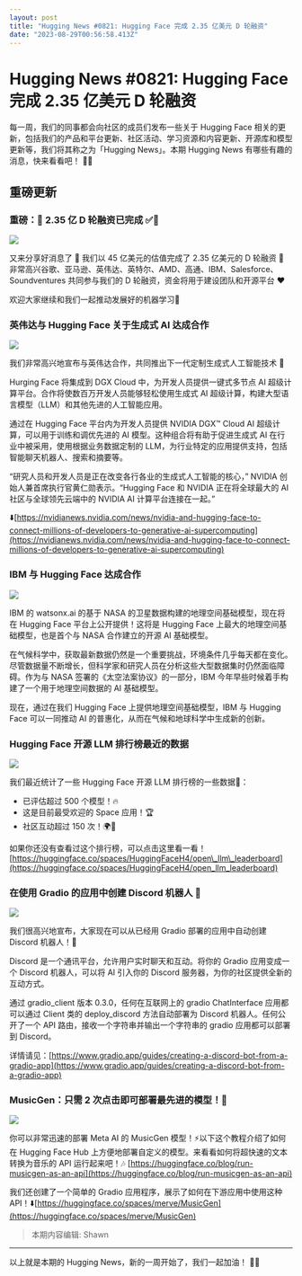 ```yaml
---
layout: post
title: "Hugging News #0821: Hugging Face 完成 2.35 亿美元 D 轮融资"
date: "2023-08-29T00:56:58.413Z"
---
```

Hugging News #0821: Hugging Face 完成 2.35 亿美元 D 轮融资
==================================================

每一周，我们的同事都会向社区的成员们发布一些关于 Hugging Face 相关的更新，包括我们的产品和平台更新、社区活动、学习资源和内容更新、开源库和模型更新等，我们将其称之为「Hugging News」。本期 Hugging News 有哪些有趣的消息，快来看看吧！ 🎉😍

重磅更新
----

### 重磅：🤗 2.35 亿 D 轮融资已完成 ✅🎉

![](https://img-s1.andfun.cn/devrel/posts/2023/08/4180521ab9ba9.png)

又来分享好消息了 🤗 我们以 45 亿美元的估值完成了 2.35 亿美元的 D 轮融资 🎉 非常高兴谷歌、亚马逊、英伟达、英特尔、AMD、高通、IBM、Salesforce、Soundventures 共同参与我们的 D 轮融资，资金将用于建设团队和开源平台 ❤️

欢迎大家继续和我们一起推动发展好的机器学习💪

### 英伟达与 Hugging Face 关于生成式 AI 达成合作

![](https://img-s1.andfun.cn/devrel/posts/2023/08/d8be8cb1c185a.jpg)

我们非常高兴地宣布与英伟达合作，共同推出下一代定制生成式人工智能技术 🚀

Hurging Face 将集成到 DGX Cloud 中，为开发人员提供一键式多节点 AI 超级计算平台。合作将使数百万开发人员能够轻松使用生成式 AI 超级计算，构建大型语言模型（LLM）和其他先进的人工智能应用。

通过在 Hugging Face 平台内为开发人员提供 NVIDIA DGX™ Cloud AI 超级计算，可以用于训练和调优先进的 AI 模型。这种组合将有助于促进生成式 AI 在行业中被采用，使用根据业务数据定制的 LLM，为行业特定的应用提供支持，包括智能聊天机器人、搜索和摘要等。

“研究人员和开发人员是正在改变各行各业的生成式人工智能的核心，” NVIDIA 创始人兼首席执行官黄仁勋表示。“Hugging Face 和 NVIDIA 正在将全球最大的 AI 社区与全球领先云端中的 NVIDIA AI 计算平台连接在一起。”

⬇️[https://nvidianews.nvidia.com/news/nvidia-and-hugging-face-to-connect-millions-of-developers-to-generative-ai-supercomputing](https://nvidianews.nvidia.com/news/nvidia-and-hugging-face-to-connect-millions-of-developers-to-generative-ai-supercomputing)

### IBM 与 Hugging Face 达成合作

![](https://img-s1.andfun.cn/devrel/posts/2023/08/7193067b7a408.jpg)

IBM 的 watsonx.ai 的基于 NASA 的卫星数据构建的地理空间基础模型，现在将在 Hugging Face 平台上公开提供！这将是 Hugging Face 上最大的地理空间基础模型，也是首个与 NASA 合作建立的开源 AI 基础模型。

在气候科学中，获取最新数据仍然是一个重要挑战，环境条件几乎每天都在变化。尽管数据量不断增长，但科学家和研究人员在分析这些大型数据集时仍然面临障碍。作为与 NASA 签署的《太空法案协议》的一部分，IBM 今年早些时候着手构建了一个用于地理空间数据的 AI 基础模型。

现在，通过在我们 Hugging Face 上提供地理空间基础模型，IBM 与 Hugging Face 可以一同推动 AI 的普惠化，从而在气候和地球科学中生成新的创新。

### Hugging Face 开源 LLM 排行榜最近的数据

![](https://img-s1.andfun.cn/devrel/posts/2023/07/64064ccc795ae.png)

我们最近统计了一些 Hugging Face 开源 LLM 排行榜的一些数据🧐：

*   已评估超过 500 个模型！🔥
*   这是目前最受欢迎的 Space 应用！🏆
*   社区互动超过 150 次！🌍🤗

如果你还没有查看过这个排行榜，可以点击这里看一看！ [https://huggingface.co/spaces/HuggingFaceH4/open\_llm\_leaderboard](https://huggingface.co/spaces/HuggingFaceH4/open_llm_leaderboard)

### 在使用 Gradio 的应用中创建 Discord 机器人 🚀

![](https://img-s1.andfun.cn/devrel/posts/2023/08/0ee25d2660070.jpg)

我们很高兴地宣布，大家现在可以从已经用 Gradio 部署的应用中自动创建 Discord 机器人！🤖

Discord 是一个通讯平台，允许用户实时聊天和互动。将你的 Gradio 应用变成一个 Discord 机器人，可以将 AI 引入你的 Discord 服务器，为你的社区提供全新的互动方式。

通过 gradio\_client 版本 0.3.0，任何在互联网上的 gradio ChatInterface 应用都可以通过 Client 类的 deploy\_discord 方法自动部署为 Discord 机器人。任何公开了一个 API 路由，接收一个字符串并输出一个字符串的 gradio 应用都可以部署到 Discord。

详情请见：[https://www.gradio.app/guides/creating-a-discord-bot-from-a-gradio-app](https://www.gradio.app/guides/creating-a-discord-bot-from-a-gradio-app)

### MusicGen：只需 2 次点击即可部署最先进的模型！🤯

![](https://img-s1.andfun.cn/devrel/posts/2023/08/6a9f111cf9128.jpg)

你可以非常迅速的部署 Meta AI 的 MusicGen 模型！⚡️以下这个教程介绍了如何在 Hugging Face Hub 上方便地部署自定义的模型。来看看如何将超快速的文本转换为音乐的 API 运行起来吧！🎶 [https://huggingface.co/blog/run-musicgen-as-an-api](https://huggingface.co/blog/run-musicgen-as-an-api)

我们还创建了一个简单的 Gradio 应用程序，展示了如何在下游应用中使用这种 API！⬇️[https://huggingface.co/spaces/merve/MusicGen](https://huggingface.co/spaces/merve/MusicGen)

> 本期内容编辑: Shawn

* * *

以上就是本期的 Hugging News，新的一周开始了，我们一起加油！ 💪🎉